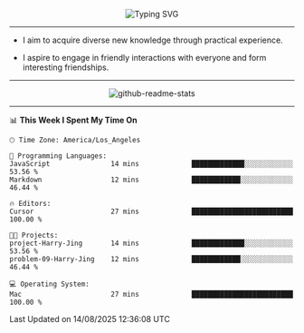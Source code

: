 <p align="center">
  <img src="https://readme-typing-svg.demolab.com?font=Fira+Code&weight=500&size=32&duration=2500&pause=1600&center=true&vCenter=true&random=false&width=1024&height=64&lines=Hi+there+%F0%9F%91%8B;I'm+delighted+you+could+make+it+here+%F0%9F%8E%89;I'm+Harry%2C+a+college+student+still+finding+my+way" alt="Typing SVG" />
</p>


---


- I aim to acquire diverse new knowledge through practical experience.

- I aspire to engage in friendly interactions with everyone and form interesting friendships.


---


<p align="center">
  <img src="https://github-readme-stats.vercel.app/api?username=Harry-Jing&show_icons=true" alt="github-readme-stats"/>
</p>


---

<!--START_SECTION:waka-->
📊 **This Week I Spent My Time On** 

```text
🕑︎ Time Zone: America/Los_Angeles

💬 Programming Languages: 
JavaScript               14 mins             █████████████░░░░░░░░░░░░   53.56 % 
Markdown                 12 mins             ████████████░░░░░░░░░░░░░   46.44 % 

🔥 Editors: 
Cursor                   27 mins             █████████████████████████   100.00 % 

🐱‍💻 Projects: 
project-Harry-Jing       14 mins             █████████████░░░░░░░░░░░░   53.56 % 
problem-09-Harry-Jing    12 mins             ████████████░░░░░░░░░░░░░   46.44 % 

💻 Operating System: 
Mac                      27 mins             █████████████████████████   100.00 % 
```


 Last Updated on 14/08/2025 12:36:08 UTC
<!--END_SECTION:waka-->
